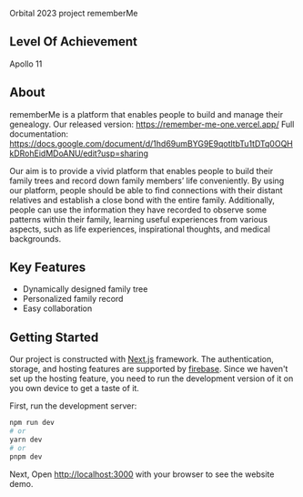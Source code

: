 Orbital 2023 project rememberMe

## Level Of Achievement

Apollo 11

## About

rememberMe is a platform that enables people to build and manage their genealogy.
Our released version: https://remember-me-one.vercel.app/
Full documentation: https://docs.google.com/document/d/1hd69umBYG9E9qotltbTu1tDTq0OQHkDRohEidMDoANU/edit?usp=sharing

Our aim is to provide a vivid platform that enables people to build their family trees and record down family members’ life conveniently. By using our platform, people should be able to find connections with their distant relatives and establish a close bond with the entire family. Additionally, people can use the information they have recorded to observe some patterns within their family, learning useful experiences from various aspects, such as life experiences, inspirational thoughts, and medical backgrounds.

## Key Features

- Dynamically designed family tree
- Personalized family record
- Easy collaboration

## Getting Started

Our project is constructed with [Next.js](https://nextjs.org/) framework. The authentication, storage, and hosting features are supported by [firebase](https://firebase.google.com/). Since we haven't set up the hosting feature, you need to run the development version of it on you own device to get a taste of it.

<!-- This is a [Next.js](https://nextjs.org/) project bootstrapped with [`create-next-app`](https://github.com/vercel/next.js/tree/canary/packages/create-next-app). -->

First, run the development server:

```bash
npm run dev
# or
yarn dev
# or
pnpm dev
```

Next, Open [http://localhost:3000](http://localhost:3000) with your browser to see the website demo.

<!-- To learn more about Next.js, take a look at the following resources:

- [Next.js Documentation](https://nextjs.org/docs) - learn about Next.js features and API.
- [Learn Next.js](https://nextjs.org/learn) - an interactive Next.js tutorial.

You can check out [the Next.js GitHub repository](https://github.com/vercel/next.js/) - your feedback and contributions are welcome!

## Deploy on Vercel

The easiest way to deploy your Next.js app is to use the [Vercel Platform](https://vercel.com/new?utm_medium=default-template&filter=next.js&utm_source=create-next-app&utm_campaign=create-next-app-readme) from the creators of Next.js.

Check out our [Next.js deployment documentation](https://nextjs.org/docs/deployment) for more details. -->
